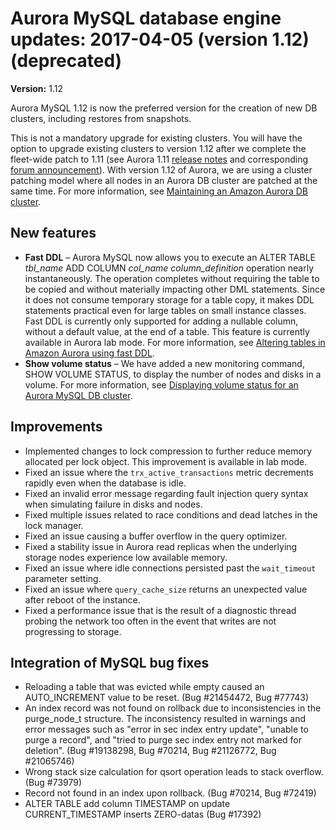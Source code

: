 # Aurora MySQL database engine updates: 2017\-04\-05 \(version 1\.12\) \(deprecated\)<a name="AuroraMySQL.Updates.20170405"></a>

**Version:** 1\.12

Aurora MySQL 1\.12 is now the preferred version for the creation of new DB clusters, including restores from snapshots\.

This is not a mandatory upgrade for existing clusters\. You will have the option to upgrade existing clusters to version 1\.12 after we complete the fleet\-wide patch to 1\.11 \(see Aurora 1\.11 [release notes](AuroraMySQL.Updates.20170223.md) and corresponding [forum announcement](https://forums.aws.amazon.com/ann.jspa?annID=4444)\)\. With version 1\.12 of Aurora, we are using a cluster patching model where all nodes in an Aurora DB cluster are patched at the same time\. For more information, see [Maintaining an Amazon Aurora DB cluster](USER_UpgradeDBInstance.Maintenance.md)\.

## New features<a name="AuroraMySQL.Updates.20170405.New"></a>
+ **Fast DDL** – Aurora MySQL now allows you to execute an ALTER TABLE *tbl\_name* ADD COLUMN *col\_name* *column\_definition* operation nearly instantaneously\. The operation completes without requiring the table to be copied and without materially impacting other DML statements\. Since it does not consume temporary storage for a table copy, it makes DDL statements practical even for large tables on small instance classes\. Fast DDL is currently only supported for adding a nullable column, without a default value, at the end of a table\. This feature is currently available in Aurora lab mode\. For more information, see [Altering tables in Amazon Aurora using fast DDL](AuroraMySQL.Managing.FastDDL.md)\.
+ **Show volume status** – We have added a new monitoring command, SHOW VOLUME STATUS, to display the number of nodes and disks in a volume\. For more information, see [Displaying volume status for an Aurora MySQL DB cluster](AuroraMySQL.Managing.VolumeStatus.md)\.

## Improvements<a name="AuroraMySQL.Updates.20170405.Improvements"></a>
+ Implemented changes to lock compression to further reduce memory allocated per lock object\. This improvement is available in lab mode\.
+ Fixed an issue where the `trx_active_transactions` metric decrements rapidly even when the database is idle\.
+ Fixed an invalid error message regarding fault injection query syntax when simulating failure in disks and nodes\.
+ Fixed multiple issues related to race conditions and dead latches in the lock manager\.
+ Fixed an issue causing a buffer overflow in the query optimizer\.
+ Fixed a stability issue in Aurora read replicas when the underlying storage nodes experience low available memory\.
+ Fixed an issue where idle connections persisted past the `wait_timeout` parameter setting\.
+ Fixed an issue where `query_cache_size` returns an unexpected value after reboot of the instance\.
+ Fixed a performance issue that is the result of a diagnostic thread probing the network too often in the event that writes are not progressing to storage\.

## Integration of MySQL bug fixes<a name="AuroraMySQL.Updates.20170405.BugFixes"></a>
+ Reloading a table that was evicted while empty caused an AUTO\_INCREMENT value to be reset\. \(Bug \#21454472, Bug \#77743\)
+ An index record was not found on rollback due to inconsistencies in the purge\_node\_t structure\. The inconsistency resulted in warnings and error messages such as "error in sec index entry update", "unable to purge a record", and "tried to purge sec index entry not marked for deletion"\. \(Bug \#19138298, Bug \#70214, Bug \#21126772, Bug \#21065746\) 
+ Wrong stack size calculation for qsort operation leads to stack overflow\. \(Bug \#73979\)
+ Record not found in an index upon rollback\. \(Bug \#70214, Bug \#72419\)
+ ALTER TABLE add column TIMESTAMP on update CURRENT\_TIMESTAMP inserts ZERO\-datas \(Bug \#17392\)